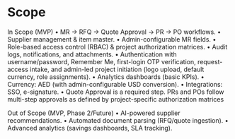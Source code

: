 # Scope

In Scope (MVP)
	•	MR → RFQ → Quote Approval → PR → PO workflows.
	•	Supplier management & item master.
	•	Admin-configurable MR fields.
	•	Role-based access control (RBAC) & project authorization matrices.
	•	Audit logs, notifications, and attachments.
	•	Authentication with username/password, Remember Me, first-login OTP verification, request-access intake, and admin-led project initiation (logo upload, default currency, role assignments).
	•	Analytics dashboards (basic KPIs).
	•	Currency: AED (with admin-configurable USD conversion).
	•	Integrations: SSO, e-signature.
    •   Quote Approval is a required step. PRs and POs follow multi-step approvals as defined by project-specific authorization matrices

Out of Scope (MVP, Phase 2/Future)
	•	AI-powered supplier recommendations.
	•	Automated document parsing (RFQ/quote ingestion).
	•	Advanced analytics (savings dashboards, SLA tracking).
